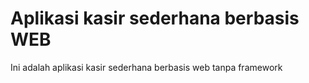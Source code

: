# Aplikasi kasir sederhana berbasis WEB
Ini adalah aplikasi kasir sederhana berbasis web tanpa framework
